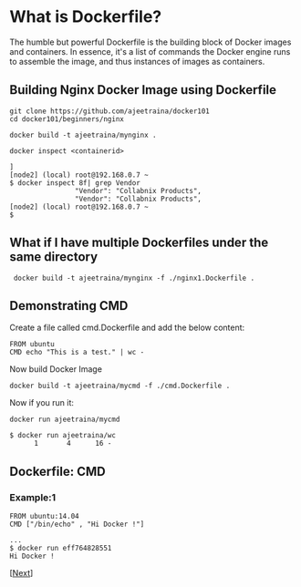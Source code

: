 # What is Dockerfile?

The humble but powerful Dockerfile is the building block of Docker images and containers. In essence, it's a list of commands the Docker engine runs to assemble the
image, and thus instances of images as containers.

## Building Nginx Docker Image using Dockerfile

```
git clone https://github.com/ajeetraina/docker101
cd docker101/beginners/nginx
```

```
docker build -t ajeetraina/mynginx .
```

```
docker inspect <containerid>
```

```
]
[node2] (local) root@192.168.0.7 ~
$ docker inspect 8f| grep Vendor
                "Vendor": "Collabnix Products",
                "Vendor": "Collabnix Products",
[node2] (local) root@192.168.0.7 ~
$
```

## What if I have multiple Dockerfiles under the same directory

```
 docker build -t ajeetraina/mynginx -f ./nginx1.Dockerfile .
 ```
 
 ## Demonstrating CMD
 
Create a file called cmd.Dockerfile and add the below content:

```
FROM ubuntu
CMD echo "This is a test." | wc -
```

Now build Docker Image

```
docker build -t ajeetraina/mycmd -f ./cmd.Dockerfile .
```

Now if you run it:

```
docker run ajeetraina/mycmd
```

```
$ docker run ajeetraina/wc
      1       4      16 -
 ```
 
 ## Dockerfile: CMD
 
 ### Example:1
 
 ```
FROM ubuntu:14.04
CMD ["/bin/echo" , "Hi Docker !"]
```

```
...
$ docker run eff764828551
Hi Docker !
```

[[Next](https://github.com/ajeetraina/docker101/blob/master/beginners/hello-world-001.md)]<br>




